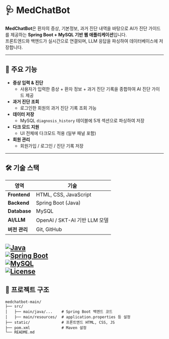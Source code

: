 # 🩺 MedChatBot

**MedChatBot**은 환자의 증상, 기본정보, 과거 진단 내역을 바탕으로 AI가 진단 가이드를 제공하는 **Spring Boot + MySQL 기반 웹 애플리케이션**입니다.  
프론트엔드와 백엔드가 실시간으로 연결되며, LLM 응답을 파싱하여 데이터베이스에 저장합니다.

---

## 🚀 주요 기능

- **증상 입력 & 진단**
  - 사용자가 입력한 증상 + 환자 정보 + 과거 진단 기록을 종합하여 AI 진단 가이드 제공
- **과거 진단 조회**
  - 로그인한 회원의 과거 진단 기록 조회 가능
- **데이터 저장**
  - MySQL `diagnosis_history` 테이블에 5개 섹션으로 파싱하여 저장
- **다크 모드 지원**
  - UI 전체에 다크모드 적용 (일부 패널 포함)
- **회원 관리**
  - 회원가입 / 로그인 / 진단 기록 저장

---

## 🛠 기술 스택

| 영역 | 기술 |
|------|------|
| **Frontend** | HTML, CSS, JavaScript |
| **Backend** | Spring Boot (Java) |
| **Database** | MySQL |
| **AI/LLM** | OpenAI / SKT-AI 기반 LLM 모델 |
| **버전 관리** | Git, GitHub |

[![Java](https://img.shields.io/badge/Java-17-orange?logo=java)](https://www.oracle.com/java/)  
[![Spring Boot](https://img.shields.io/badge/Spring%20Boot-3.1.4-brightgreen?logo=springboot)](https://spring.io/projects/spring-boot)  
[![MySQL](https://img.shields.io/badge/MySQL-8.0-blue?logo=mysql)](https://www.mysql.com/)  
[![License](https://img.shields.io/badge/license-MIT-lightgrey)](LICENSE) 
---

## 📂 프로젝트 구조

```plaintext
medchatbot-main/
├── src/
│   ├── main/java/...    # Spring Boot 백엔드 코드
│   ├── main/resources/  # application.properties 등 설정
├── static/              # 프론트엔드 HTML, CSS, JS
├── pom.xml              # Maven 설정
└── README.md
